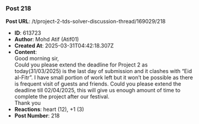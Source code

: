### Post 218
**Post URL**: /t/project-2-tds-solver-discussion-thread/169029/218
- **ID**: 613723
- **Author**: Mohd Atif (Atif01)
- **Created At**: 2025-03-31T04:42:18.307Z
- **Content**:  
  Good morning sir,<br>
Could you please extend the deadline for Project 2 as today(31/03/2025) is the last day of submission and it clashes with “Eid al-Fitr”. I have small portion of work left but it won’t be possible as there is frequent visit of guests and friends. Could you please extend the deadline till 02/04/2025, this will give us enough amount of time to complete the project after our festival.<br>
Thank you
- **Reactions**: heart (12), +1 (3)
- **Post Number**: 218

